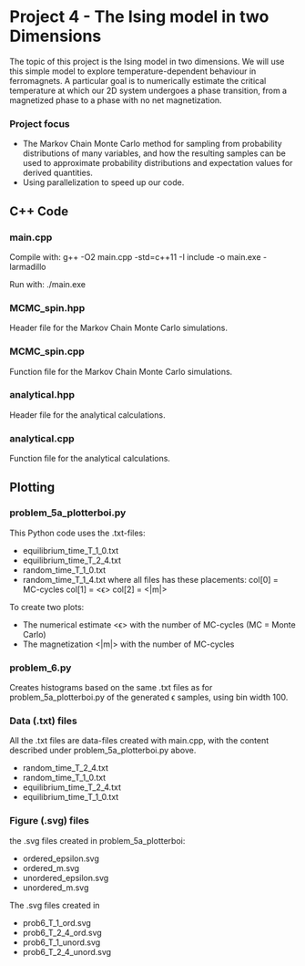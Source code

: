 # Project 4 - The Ising model in two Dimensions

The topic of this project is the Ising model in two dimensions. We will use this simple model to explore temperature-dependent behaviour in ferromagnets. A particular goal is to numerically estimate the critical temperature at which our 2D system undergoes a phase transition, from a magnetized phase to a phase with no net magnetization.

### Project focus

- The Markov Chain Monte Carlo method for sampling from probability distributions of many variables, and how the resulting samples can be used to approximate probability distributions and expectation values for derived quantities.
- Using parallelization to speed up our code.


## C++ Code 

### main.cpp
Compile with: g++ -O2 main.cpp -std=c++11 -I include -o main.exe -larmadillo

Run with: ./main.exe      

### MCMC_spin.hpp
Header file for the Markov Chain Monte Carlo simulations. 


### MCMC_spin.cpp
Function file for the Markov Chain Monte Carlo simulations.


### analytical.hpp
Header file for the analytical calculations.


### analytical.cpp
Function file for the analytical calculations.



## Plotting

### problem_5a_plotterboi.py
This Python code uses the .txt-files:
- equilibrium_time_T_1_0.txt
- equilibrium_time_T_2_4.txt
- random_time_T_1_0.txt
- random_time_T_1_4.txt
where all files has these placements:
col[0] = MC-cycles       col[1] =  <ϵ>     col[2] = <|m|>

To create two plots:
- The numerical estimate <ϵ> with the number of MC-cycles (MC = Monte Carlo)
- The magnetization <|m|> with the number of MC-cycles

### problem_6.py
Creates histograms based on the same .txt files as for problem_5a_plotterboi.py of the generated ϵ samples, using bin width 100.

### Data (.txt) files
All the .txt files are data-files created with main.cpp, with the content described under problem_5a_plotterboi.py above.
- random_time_T_2_4.txt
- random_time_T_1_0.txt
- equilibrium_time_T_2_4.txt
- equilibrium_time_T_1_0.txt

### Figure (.svg) files
the .svg files created in problem_5a_plotterboi:
- ordered_epsilon.svg
- ordered_m.svg
- unordered_epsilon.svg
- unordered_m.svg


The .svg files created in 
- prob6_T_1_ord.svg
- prob6_T_2_4_ord.svg
- prob6_T_1_unord.svg
- prob6_T_2_4_unord.svg

